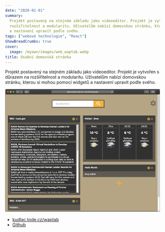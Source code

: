 ```yaml
---
date: "2020-01-01"
summary:
  Projekt postavený na stejném základu jako videoeditor. Projekt je vytvořen s důrazem na
  rozšiřitelnost a modularitu. Uživatelům nabízí domovskou stránku, kterou si mohou pomocí widgetů
  a nastavení upravit podle svého.
tags: ["webové technologie", "React"]
ShowBreadCrumbs: true
cover:
  image: /myown/images/web_waptab.webp
title: Osobní domovská stránka
---
```


Projekt postavený na stejném základu jako videoeditor. Projekt je vytvořen s důrazem na rozšiřitelnost a modularitu.
Uživatelům nabízí domovskou stránku, kterou si mohou pomocí widgetů a nastavení upravit podle svého.

![Personal homepage screenshot](/myown/images/web_waptab.webp)

- [kudlac.tode.cz/waptab](https://kudlac.tode.cz/waptab)
- [Github](https://github.com/kudlav/waptab/)
